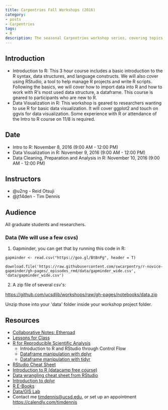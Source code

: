 ```yaml
---
title: Carpentries Fall Workshops (2016)
category:
- posts
- Carpentries
tags:
- R
description: The seasonal Carpentries workshop series, covering topics of R.
---
```


## Introduction

* Introduction to R: This 3 hour course includes a basic introduction to the R syntax, data structures, and language constructs.  We will also cover using RStudio, a tool to help manage R projects and write R scripts.  Following the basics, we will cover how to import data into R and how to work with R's most used data structure,  a dataframe.  This course is geared to participants who are new to R.
* Data Visualization in R: This workshop is geared to researchers wanting to use R for basic data visualization. It will cover ggplot2 and touch on ggvis for data visualization.  Some experience with R or attendance of the Intro to R course on 11/8 is required.

## Date
* Intro to R: November 8, 2016 (9:00 AM - 12:00 PM)
* Data Visualization in R: November 9, 2016 (9:00 AM - 12:00 PM)
* Data Cleaning, Preparation and Analysis in R: November 10, 2016 (9:00 AM - 12:00 PM)

## Instructors
* @u2ng - Reid Otsuji
* @jt14den - Tim Dennis  

## Audience

All graduate students and researchers.

### Data (We will use a few csvs)

1. Gapminder, you can get that by running this code in R:

~~~
gapminder <- read.csv("https://goo.gl/BtBnPg", header = T)
~~~

~~~
download.file('https://raw.githubusercontent.com/swcarpentry/r-novice-gapminder/gh-pages/_episodes_rmd/data/gapminder_wide.csv', 'data/gapminder_wide.csv')
~~~

2. A zip file of several csv's:

<https://github.com/ucsdlib/workshops/raw/gh-pages/notebooks/data.zip>

Unzip those into your 'data' folder inside your workshop project folder.

## Resources
* [Collaborative Notes: Etherpad](https://pad.software-carpentry.org/intro-r-ucsd)
* [Lessons for Class](https://swcarpentry.github.io/r-novice-gapminder/)
* [R for Reproducible Scientific Analysis](https://swcarpentry.github.io/r-novice-gapminder/)
   * Introduction to R and RStudio through Control Flow  
   * [Dataframe manipulation with dplyr](https://swcarpentry.github.io/r-novice-gapminder/13-dplyr/)
   * [Dataframe manipulation with tidyr](https://swcarpentry.github.io/r-novice-gapminder/14-tidyr/)
* [RStudio Cheat Sheet](https://www.rstudio.com/wp-content/uploads/2016/03/rmarkdown-cheatsheet-2.0.pdf)
* [Introduction to R (datacamp free course)](https://campus.datacamp.com/courses/free-introduction-to-r)
* [Data wrangling cheat sheet from RStudio](https://www.rstudio.com/wp-content/uploads/2015/02/data-wrangling-cheatsheet.pdf)
* [Introduction to dplyr](http://stat545.com/block009_dplyr-intro.html)
* [R E-Books](https://goo.gl/zBiQ7U)
* [Data/GIS Lab](https://ucsd.libguides.com/data-gis-lab)
* Contact me <timdennis@ucsd.edu>, or set up an appointment <https://calendly.com/timdennis>
